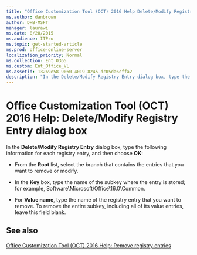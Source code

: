```yaml
---
title: "Office Customization Tool (OCT) 2016 Help Delete/Modify Registry Entry dialog box"
ms.author: danbrown
author: DHB-MSFT
manager: laurawi
ms.date: 8/28/2015
ms.audience: ITPro
ms.topic: get-started-article
ms.prod: office-online-server
localization_priority: Normal
ms.collection: Ent_O365
ms.custom: Ent_Office_VL
ms.assetid: 13269e58-9060-4019-8245-dc05da6cffa2
description: "In the Delete/Modify Registry Entry dialog box, type the following information for each registry entry, and then choose OK:"
---
```


# Office Customization Tool (OCT) 2016 Help: Delete/Modify Registry Entry dialog box

In the **Delete/Modify Registry Entry** dialog box, type the following information for each registry entry, and then choose **OK**:
  
- From the **Root** list, select the branch that contains the entries that you want to remove or modify. 
    
- In the **Key** box, type the name of the subkey where the entry is stored; for example, Software\Microsoft\Office\16.0\Common.
    
- For **Value name**, type the name of the registry entry that you want to remove. To remove the entire subkey, including all of its value entries, leave this field blank.
    
## See also

#### 

[Office Customization Tool (OCT) 2016 Help: Remove registry entries](oct-2016-help-remove-registry-entries.md)

